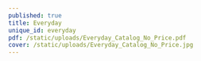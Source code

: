 ```yaml
---
published: true
title: Everyday
unique_id: everyday
pdf: /static/uploads/Everyday_Catalog_No_Price.pdf
cover: /static/uploads/Everyday_Catalog_No_Price.jpg
---
```

